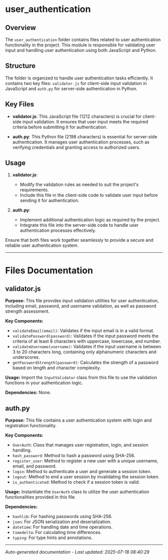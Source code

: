 # user_authentication

## Overview
The `user_authentication` folder contains files related to user authentication functionality in the project. This module is responsible for validating user input and handling user authentication using both JavaScript and Python.

## Structure
The folder is organized to handle user authentication tasks efficiently. It contains two key files: `validator.js` for client-side input validation in JavaScript and `auth.py` for server-side authentication in Python.

## Key Files
- **validator.js**: This JavaScript file (1212 characters) is crucial for client-side input validation. It ensures that user input meets the required criteria before submitting it for authentication.
  
- **auth.py**: This Python file (2198 characters) is essential for server-side authentication. It manages user authentication processes, such as verifying credentials and granting access to authorized users.

## Usage
1. **validator.js**:
   - Modify the validation rules as needed to suit the project's requirements.
   - Include this file in the client-side code to validate user input before sending it for authentication.

2. **auth.py**:
   - Implement additional authentication logic as required by the project.
   - Integrate this file into the server-side code to handle user authentication processes effectively.

Ensure that both files work together seamlessly to provide a secure and reliable user authentication system.

---

# Files Documentation

## validator.js

**Purpose:** This file provides input validation utilities for user authentication, including email, password, and username validation, as well as password strength assessment.

**Key Components:**
- `validateEmail(email)`: Validates if the input email is in a valid format.
- `validatePassword(password)`: Validates if the input password meets the criteria of at least 8 characters with uppercase, lowercase, and number.
- `validateUsername(username)`: Validates if the input username is between 3 to 20 characters long, containing only alphanumeric characters and underscores.
- `getPasswordStrength(password)`: Calculates the strength of a password based on length and character complexity.

**Usage:** Import the `InputValidator` class from this file to use the validation functions in your authentication logic.

**Dependencies:** None.

## auth.py

**Purpose:** This file contains a user authentication system with login and registration functionality.

**Key Components:**
- `UserAuth`: Class that manages user registration, login, and session handling.
- `hash_password`: Method to hash a password using SHA-256.
- `register_user`: Method to register a new user with a unique username, email, and password.
- `login`: Method to authenticate a user and generate a session token.
- `logout`: Method to end a user session by invalidating the session token.
- `is_authenticated`: Method to check if a session token is valid.

**Usage:** Instantiate the `UserAuth` class to utilize the user authentication functionalities provided in this file.

**Dependencies:**
- `hashlib`: For hashing passwords using SHA-256.
- `json`: For JSON serialization and deserialization.
- `datetime`: For handling date and time operations.
- `timedelta`: For calculating time differences.
- `typing`: For type hints and annotations.

---
*Auto-generated documentation - Last updated: 2025-07-18 08:40:29*
